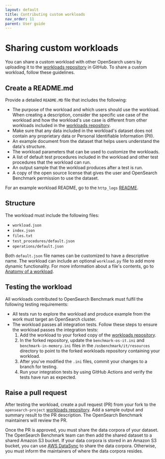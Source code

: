 ```yaml
---
layout: default
title: Contributing custom workloads
nav_order: 11
parent: User guide
---
```


# Sharing custom workloads

You can share a custom workload with other OpenSearch users by uploading it to the [workloads repository](https://github.com/opensearch-project/opensearch-benchmark-workloads/) in GitHub. To share a custom workload, follow these guidelines.

## Create a README.md

Provide a detailed `README.MD` file that includes the following:  

- The purpose of the workload and which users should use the workload. When creating a description, consider the specific use case of the workload and how the workload's use case is different from other workloads included in the [workloads repository](https://github.com/opensearch-project/opensearch-benchmark-workloads/).
- Make sure that any data included in the workload's dataset does not contain any proprietary data or Personal Identifiable Information (PII). 
- An example document from the dataset that helps users understand the data's structure.
- The workload parameters that can be used to customize the workloads.
- A list of default test procedures included in the workload and other test procedures that the workload can run.
- An output sample that the workload produces after a test is run.
- A copy of the open source license that gives the user and OpenSearch Benchmark permission to use the dataset.

For an example workload README, go to the `http_logs` [README](https://github.com/opensearch-project/opensearch-benchmark-workloads/blob/main/http_logs/README.md).

## Structure

The workload must include the following files: 

- `workload.json`
- `index.json`
- `files.txt`
- `test_procedures/default.json`
- `operations/default.json` 

Both `default.json` file names can be customized to have a descriptive name. The workload can include an optional `workload.py` file to add more dynamic functionality. For more information about a file's contents, go to [Anatomy of a workload]({{site.url}}{{site.baseurl}}/benchmark/user-guide/understanding-workloads/anatomy-of-a-workload/).

## Testing the workload

All workloads contributed to OpenSearch Benchmark must fulfil the following testing requirements: 

- All tests run to explore the workload and produce example from the work must target an OpenSearch cluster.
- The workload passes all integration tests. Follow these steps to ensure the workload passes the integration tests:
   1. Add the workload to your forked copy of the [workloads repository](https://github.com/opensearch-project/opensearch-benchmark-workloads/).
   2. In the forked repository, update the `benchmark-os-it.ini` and `benchmark-in-memory.ini` files in the `/osbenchmark/it/resources` directory to point to the forked workloads repository containing your workload.
   3. After you've modified the `.ini` files, commit your changes to a branch for testing.
   4. Run your integration tests by using GitHub Actions and verify the tests have run as expected.

## Raise a pull request

After testing the workload, create a pull request (PR) from your fork to the `opensearch-project` [workloads repository](https://github.com/opensearch-project/opensearch-benchmark-workloads/). Add a sample output and summary result to the PR description. The OpenSearch Benchmark maintainers will review the PR.

Once the PR is approved, you must share the data corpora of your dataset. The OpenSearch Benchmark team can then add the shared dataset to a shared Amazon S3 bucket. If your data corpora is stored in an Amazon S3 bucket, you can use [AWS DataSync](https://docs.aws.amazon.com/datasync/latest/userguide/create-s3-location.html) to share the data corpora. Otherwise, you must inform the maintainers of where the data corpora resides.
